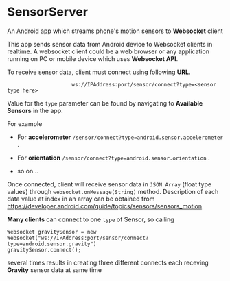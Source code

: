 # SensorServer
 An Android app which streams phone's motion sensors to **Websocket** client 
 
 This app sends sensor data from Android device to Websocket clients in realtime. A websocket client could be a web browser or any application running on PC or mobile device which uses **Websocket API**.
 
 To receive sensor data, client must connect using following **URL**.
 
                         ws://IPAddress:port/sensor/connect?type=<sensor type here> 
 
 
  Value for the `type` parameter can be found by navigating to **Available Sensors** in the app. 
 
 For example
 
 * For **accelerometer** `/sensor/connect?type=android.sensor.accelerometer` .
 
 * For **orientation** `/sensor/connect?type=android.sensor.orientation` .

 * so on... 
 
 Once connected, client will receive sensor data in `JSON Array` (float type values) through `websocket.onMessage(String)` method. Description of each data value at index in an array can be obtained from https://developer.android.com/guide/topics/sensors/sensors_motion   
 

 **Many clients** can connect to one `type` of Sensor, so calling 
 
  ```
  Websocket gravitySensor = new Websocket("ws://IPAddress:port/sensor/connect?type=android.sensor.gravity")
  gravitySensor.connect();
  ```
  several times results in creating three different connects each receving **Gravity** sensor data at same time
 
